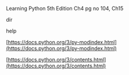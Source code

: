 Learning Python 5th Edition                Ch4 pg no 104,  Ch15

dir

help

[https://docs.python.org/3/py-modindex.html](https://docs.python.org/3/py-modindex.html)

[https://docs.python.org/3/contents.html](https://docs.python.org/3/contents.html)

